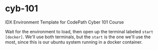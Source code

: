 # cyb-101
IDX Environment Template for CodePath Cyber 101 Course

Wait for the environment to load, then open up the terminal labeled `start [docker]`.  We'll use both terminals, but the `start` is the one we'll use the most, since this is our ubuntu system running in a docker container.
